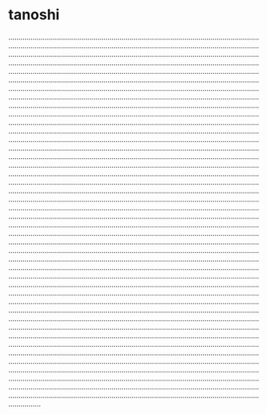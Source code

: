 # tanoshi
....................................................................................................................................................................................................................................................................................................................................................................................................................................................................................................................................................................................................................................................................................................................................................................................................................................................................................................................................................................................................................................................................................................................................................................................................................................................................................................................................................................................................................................................................................................................................................................................................................................................................................................................................................................................................................................................................................................................................................................................................................................................................................................................................................................................................................................................................................................................................................................................................................................................................................................................................................................................................................................................................................................................................................................................................................................................................................................................................................................................................................................................................................................................................................................................................................................................................................................................................................................................................................................................................................................................................................................................................................................................................................................................................................................................................................................................................................................................................................................................................................................................................................................................................................................................................................................................................................................................................................................................................................................................................................................................................................................................................................................................................................................................................................................................................................................................................................................................................................................................................................................................................................................................................................................................................................................................................................................................................................................................................................................................................................................................................................................